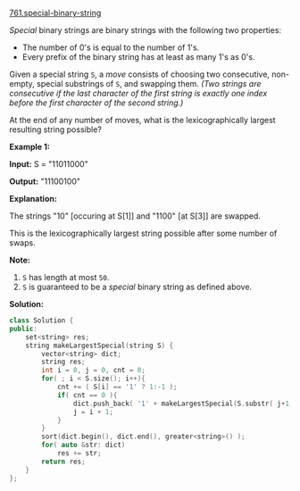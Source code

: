 [761.special-binary-string](https://leetcode.com/problems/special-binary-string/)  

_Special_ binary strings are binary strings with the following two properties:

*   The number of 0's is equal to the number of 1's.
*   Every prefix of the binary string has at least as many 1's as 0's.

Given a special string `S`, a _move_ consists of choosing two consecutive, non-empty, special substrings of `S`, and swapping them. _(Two strings are consecutive if the last character of the first string is exactly one index before the first character of the second string.)_

At the end of any number of moves, what is the lexicographically largest resulting string possible?

**Example 1:**  

  
**Input:** S = "11011000"
  
**Output:** "11100100"
  
**Explanation:**
  
The strings "10" \[occuring at S\[1\]\] and "1100" \[at S\[3\]\] are swapped.
  
This is the lexicographically largest string possible after some number of swaps.
  

**Note:**

1.  `S` has length at most `50`.
2.  `S` is guaranteed to be a _special_ binary string as defined above.  



**Solution:**  

```cpp
class Solution {
public:
    set<string> res;
    string makeLargestSpecial(string S) {
        vector<string> dict;
        string res;
        int i = 0, j = 0, cnt = 0;
        for( ; i < S.size(); i++){
            cnt += ( S[i] == '1' ? 1:-1 );
            if( cnt == 0 ){
                dict.push_back( '1' + makeLargestSpecial(S.substr( j+1, i-j -1)) + '0');
                j = i + 1;
            }
        }
        sort(dict.begin(), dict.end(), greater<string>() );
        for( auto &str: dict)
            res += str;
        return res;
    }
};
```
      